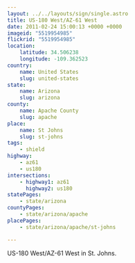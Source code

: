 ```yaml
---
layout: ../../layouts/sign/single.astro
title: US-180 West/AZ-61 West
date: 2011-02-24 15:00:13 +0000 +0000
imageid: "5519954985"
flickrid: "5519954985"
location:
    latitude: 34.506238
    longitude: -109.362523
country:
    name: United States
    slug: united-states
state:
    name: Arizona
    slug: arizona
county:
    name: Apache County
    slug: apache
place:
    name: St Johns
    slug: st-johns
tags:
    - shield
highway:
    - az61
    - us180
intersections:
    - highway1: az61
      highway2: us180
statePages:
    - state/arizona
countyPages:
    - state/arizona/apache
placePages:
    - state/arizona/apache/st-johns

---
```

US-180 West/AZ-61 West in St. Johns.